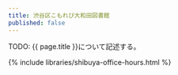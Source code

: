 ```yaml
---
title: 渋谷区こもれび大和田図書館
published: false
---
```


TODO: {{ page.title }}について記述する。

{% include libraries/shibuya-office-hours.html %}
